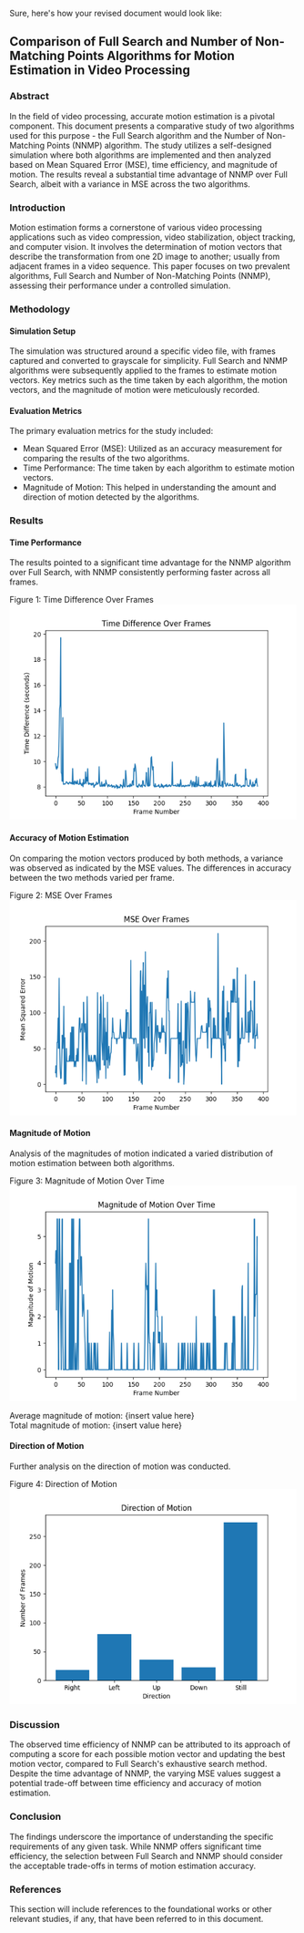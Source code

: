 Sure, here's how your revised document would look like:

## Comparison of Full Search and Number of Non-Matching Points Algorithms for Motion Estimation in Video Processing

### Abstract
In the field of video processing, accurate motion estimation is a pivotal component. This document presents a comparative study of two algorithms used for this purpose - the Full Search algorithm and the Number of Non-Matching Points (NNMP) algorithm. The study utilizes a self-designed simulation where both algorithms are implemented and then analyzed based on Mean Squared Error (MSE), time efficiency, and magnitude of motion. The results reveal a substantial time advantage of NNMP over Full Search, albeit with a variance in MSE across the two algorithms.

### Introduction
Motion estimation forms a cornerstone of various video processing applications such as video compression, video stabilization, object tracking, and computer vision. It involves the determination of motion vectors that describe the transformation from one 2D image to another; usually from adjacent frames in a video sequence. This paper focuses on two prevalent algorithms, Full Search and Number of Non-Matching Points (NNMP), assessing their performance under a controlled simulation.

### Methodology

#### Simulation Setup
The simulation was structured around a specific video file, with frames captured and converted to grayscale for simplicity. Full Search and NNMP algorithms were subsequently applied to the frames to estimate motion vectors. Key metrics such as the time taken by each algorithm, the motion vectors, and the magnitude of motion were meticulously recorded.

#### Evaluation Metrics
The primary evaluation metrics for the study included:
- Mean Squared Error (MSE): Utilized as an accuracy measurement for comparing the results of the two algorithms.
- Time Performance: The time taken by each algorithm to estimate motion vectors.
- Magnitude of Motion: This helped in understanding the amount and direction of motion detected by the algorithms.

### Results

#### Time Performance
The results pointed to a significant time advantage for the NNMP algorithm over Full Search, with NNMP consistently performing faster across all frames.

Figure 1: Time Difference Over Frames
![Time Difference Over Frames](TimeDifferenceOverFrames.png)

#### Accuracy of Motion Estimation
On comparing the motion vectors produced by both methods, a variance was observed as indicated by the MSE values. The differences in accuracy between the two methods varied per frame.

Figure 2: MSE Over Frames
![MSE Over Frames](MSEOverFrames.png)

#### Magnitude of Motion
Analysis of the magnitudes of motion indicated a varied distribution of motion estimation between both algorithms.

Figure 3: Magnitude of Motion Over Time
![Magnitude of Motion Over Time](MagnitudeOfMotionOverTime.png)

Average magnitude of motion: {insert value here}  
Total magnitude of motion: {insert value here}

#### Direction of Motion
Further analysis on the direction of motion was conducted.

Figure 4: Direction of Motion
![Direction of Motion](DirectionOfMotion.png)

### Discussion
The observed time efficiency of NNMP can be attributed to its approach of computing a score for each possible motion vector and updating the best motion vector, compared to Full Search's exhaustive search method. Despite the time advantage of NNMP, the varying MSE values suggest a potential trade-off between time efficiency and accuracy of motion estimation.

### Conclusion
The findings underscore the importance of understanding the specific requirements of any given task. While NNMP offers significant time efficiency, the selection between Full Search and NNMP should consider the acceptable trade-offs in terms of motion estimation accuracy.

### References
This section will include references to the foundational works or other relevant studies, if any, that have been referred to in this document.